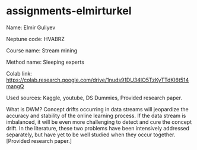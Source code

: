 # assignments-elmirturkel

Name: Elmir Guliyev

Neptune code: HVABRZ

Course name: Stream mining

Method name: Sleeping experts

Colab link: https://colab.research.google.com/drive/1nuds91DU34IO5TzKyTTdKI6t514mangQ

Used sources: Kaggle, youtube, DS Dummies, Provided research paper.

What is DWM?
Concept drifts occurring in data streams will jeopardize the accuracy and stability of the online learning process. If the data stream is imbalanced, it will be even more challenging to detect and cure the concept drift. In the literature, these two problems have been intensively addressed separately, but have yet to be well studied when they occur together. [Provided research paper.]
